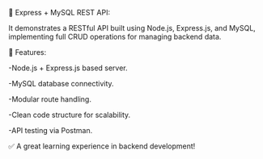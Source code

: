 📌 Express + MySQL REST API:

It demonstrates a RESTful API built using Node.js, Express.js, and MySQL, implementing full CRUD operations for managing backend data.

🔧 Features:

-Node.js + Express.js based server. 

-MySQL database connectivity. 

-Modular route handling. 

-Clean code structure for scalability. 

-API testing via Postman. 

✅ A great learning experience in backend development!